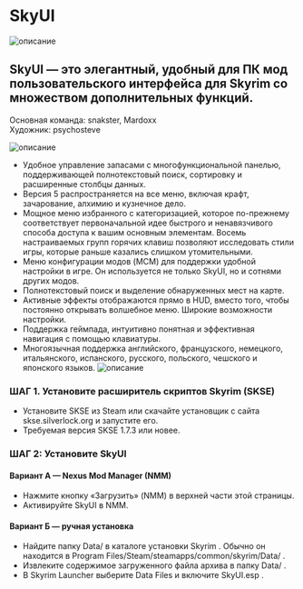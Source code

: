 # SkyUI
![описание](https://staticdelivery.nexusmods.com/mods/110/images/3575-0-1431941008.png)

## SkyUI — это элегантный, удобный для ПК мод пользовательского интерфейса для Skyrim со множеством дополнительных функций. 
Основная команда: snakster, Mardoxx<br/>
Художник: psychosteve

![описание](https://staticdelivery.nexusmods.com/mods/110/images/3575-0-1431913254.png)
- Удобное управление запасами с многофункциональной панелью, поддерживающей полнотекстовый поиск, сортировку и расширенные столбцы данных.
- Версия 5 распространяется на все меню, включая крафт, зачарование, алхимию и кузнечное дело.
- Мощное меню избранного с категоризацией, которое по-прежнему соответствует первоначальной идее быстрого и ненавязчивого способа доступа к вашим  основным элементам. Восемь настраиваемых групп горячих клавиш позволяют исследовать стили игры, которые раньше казались слишком утомительными.
- Меню конфигурации модов (MCM) для поддержки удобной настройки в игре. Он используется не только SkyUI, но и сотнями других модов.
- Полнотекстовый поиск и выделение обнаруженных мест на карте.
- Активные эффекты отображаются прямо в HUD, вместо того, чтобы постоянно открывать волшебное меню. Широкие возможности настройки.
- Поддержка геймпада, интуитивно понятная и эффективная навигация с помощью клавиатуры.
- Многоязычная поддержка английского, французского, немецкого, итальянского, испанского, русского, польского, чешского и японского языков.
![описание](https://staticdelivery.nexusmods.com/mods/110/images/3575-0-1431941212.png)

### ШАГ 1. Установите расширитель скриптов Skyrim (SKSE)
- Установите SKSE из Steam или скачайте установщик с сайта skse.silverlock.org и запустите его.
- Требуемая версия SKSE 1.7.3 или новее.

### ШАГ 2: Установите SkyUI
#### Вариант A — Nexus Mod Manager (NMM)
- Нажмите кнопку «Загрузить» (NMM) в верхней части этой страницы.
- Активируйте SkyUI в NMM.

#### Вариант Б — ручная установка
- Найдите папку Data/ в каталоге установки Skyrim . Обычно он находится в Program Files/Steam/steamapps/common/skyrim/Data/ .
- Извлеките содержимое загруженного файла архива в папку Data/ .
- В Skyrim Launcher выберите Data Files и включите SkyUI.esp .
